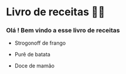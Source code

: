 # Livro de receitas :woman_cook:

### Olá ! Bem vindo a esse livro de receitas

- Strogonoff de frango

- Purê de batata
- Doce de mamão
